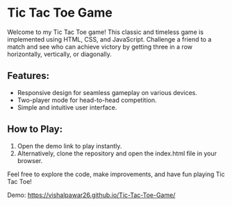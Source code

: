 <h1>Tic Tac Toe Game</h1>

Welcome to my Tic Tac Toe game! This classic and timeless game is implemented using HTML, CSS, and JavaScript. Challenge a friend to a match and see who can achieve victory by getting three in a row horizontally, vertically, or diagonally.

<h2>Features:</h2>

<ul>
<li>Responsive design for seamless gameplay on various devices.</li>
<li>Two-player mode for head-to-head competition.</li>
<li>Simple and intuitive user interface.</li>
</ul>

<h2>How to Play:</h2>

<ol>
 <li>Open the demo link to play instantly.</li>
 <li>Alternatively, clone the repository and open the index.html file in your browser.</li>
</ol>
 
Feel free to explore the code, make improvements, and have fun playing Tic Tac Toe! 

Demo: https://vishalpawar26.github.io/Tic-Tac-Toe-Game/
 
